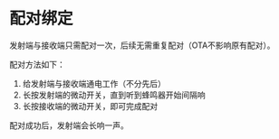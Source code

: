# 配对绑定

发射端与接收端只需配对一次，后续无需重复配对（OTA不影响原有配对）。

配对方法如下：
1. 给发射端与接收端通电工作（不分先后）
2. 长按发射端的微动开关，直到听到蜂鸣器开始间隔响
3. 长按接收端的微动开关，即可完成配对

配对成功后，发射端会长响一声。